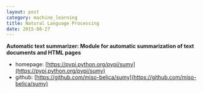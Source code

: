 ```yaml
---
layout: post
category: machine_learning
title: Natural Language Processing
date: 2015-08-27
---
```


**Automatic text summarizer: Module for automatic summarization of text documents and HTML pages**

- homepage: [https://pypi.python.org/pypi/sumy](https://pypi.python.org/pypi/sumy)
- github: [https://github.com/miso-belica/sumy](https://github.com/miso-belica/sumy)